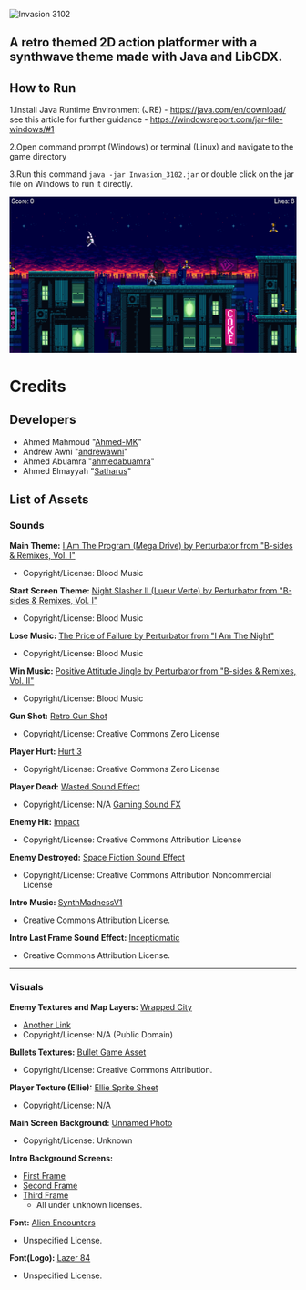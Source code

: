 ![Invasion 3102](https://github.com/Ahmed-MK/Invasion_3102/blob/master/core/assets/Banner%20and%20Screenshot/Banner.png)

## A retro themed 2D action platformer with a synthwave theme made with Java and LibGDX.


## How to Run

1.Install Java Runtime Environment (JRE) - https://java.com/en/download/
  see this article for further guidance - https://windowsreport.com/jar-file-windows/#1

2.Open command prompt (Windows) or terminal (Linux) and navigate to the game directory

3.Run this command ```java -jar Invasion_3102.jar``` or double click on the jar file on Windows to run it directly.



![Gameplay](https://github.com/Ahmed-MK/Invasion_3102/blob/master/core/assets/Banner%20and%20Screenshot/Screenshot.png)

# Credits
## Developers
- Ahmed Mahmoud "[Ahmed-MK](https://github.com/Ahmed-MK)"
- Andrew Awni "[andrewawni](https://github.com/andrewawni)"
- Ahmed Abuamra "[ahmedabuamra](https://github.com/ahmedabuamra)"
- Ahmed Elmayyah "[Satharus](https://github.com/Satharus)"

## List of Assets

### Sounds

**Main Theme:** [I Am The Program (Mega Drive) by Perturbator from "B-sides & Remixes, Vol. I"](https://youtu.be/CNR0XN5SEko) 
- Copyright/License: Blood Music

**Start Screen Theme:** [Night Slasher II (Lueur Verte) by Perturbator from "B-sides & Remixes, Vol. I"](https://youtu.be/D1bX49IuY2o)
- Copyright/License: Blood Music

**Lose Music:** [The Price of Failure by Perturbator from "I Am The Night"](https://youtu.be/0Ry2pjYgiLU)
- Copyright/License: Blood Music

**Win Music:** [Positive Attitude Jingle by Perturbator from "B-sides & Remixes, Vol. II"](https://blood-music.bandcamp.com/album/b-sides-and-remixes-vol-ii)
- Copyright/License: Blood Music

**Gun Shot:** [Retro Gun Shot](https://freesound.org/people/josepharaoh99/sounds/363698/)
- Copyright/License: Creative Commons Zero License

**Player Hurt:** [Hurt 3](https://freesound.org/people/Christopherderp/sounds/342231/)
- Copyright/License: Creative Commons Zero License


**Player Dead:** [Wasted Sound Effect](https://youtu.be/K3kFQHKE0LA)
- Copyright/License: N/A [Gaming Sound FX](https://www.youtube.com/channel/UCi-xN4ZB6e-0JcXzvBEomlw)


**Enemy Hit:** [Impact](https://freesound.org/people/AlienXXX/sounds/196215/)
- Copyright/License: Creative Commons Attribution License


**Enemy Destroyed:** [Space Fiction Sound Effect](https://freesound.org/people/Robinhood76/sounds/331156/)
- Copyright/License: Creative Commons Attribution Noncommercial License

**Intro Music:** [SynthMadnessV1](https://freesound.org/people/Michael-DB/sounds/393839/)
- Creative Commons Attribution License.

**Intro Last Frame Sound Effect:** [Inceptiomatic](https://freesound.org/people/Benboncan/sounds/104675/)
- Creative Commons Attribution License.
_____

### Visuals

**Enemy Textures and Map Layers:** [Wrapped City](http://pixelgameart.org/web/portfolio/warped-city/)
  - [Another Link](https://ansimuz.itch.io/warped-city)
- Copyright/License: N/A (Public Domain)


**Bullets Textures:** [Bullet Game Asset](https://opengameart.org/content/bullets-game-asset)
- Copyright/License: Creative Commons Attribution.


**Player Texture (Ellie):** [Ellie Sprite Sheet](https://petey90.itch.io/ellie-sprite-sheet)
- Copyright/License: N/A


**Main Screen Background:** [Unnamed Photo](https://wall.alphacoders.com/big.php?i=880175)
- Copyright/License: Unknown


**Intro Background Screens:**
- [First Frame](https://wall.alphacoders.com/big.php?i=903637)
- [Second Frame](https://wall.alphacoders.com/big.php?i=865098)
- [Third Frame](https://wall.alphacoders.com/big.php?i=829969)
  - All under unknown licenses.
  
  
**Font:** [Alien Encounters](http://www.hipsthetic.com/alien-encounters-free-80s-font-family/)

  - Unspecified License.
  

**Font(Logo):** [Lazer 84](https://ghwdownload.com/download-lazer-84-free-fonts-available/)

  - Unspecified License.
